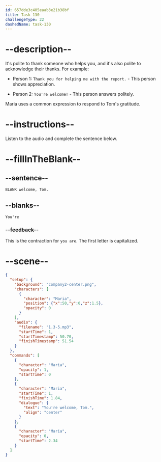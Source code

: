 ```yaml
---
id: 657dde3c405eaab3e21b38bf
title: Task 130
challengeType: 22
dashedName: task-130
---
```


<!-- (audio) Maria: You're welcome, Tom. -->

# --description--

It's polite to thank someone who helps you, and it's also polite to acknowledge their thanks. For example:

- Person 1: `Thank you for helping me with the report.` - This person shows appreciation.

- Person 2: `You're welcome!` - This person answers politely.

Maria uses a common expression to respond to Tom's gratitude.

# --instructions--

Listen to the audio and complete the sentence below.

# --fillInTheBlank--

## --sentence--

`BLANK welcome, Tom.`

## --blanks--

`You're`

### --feedback--

This is the contraction for `you are`. The first letter is capitalized.

# --scene--

```json
{
  "setup": {
    "background": "company2-center.png",
    "characters": [
      {
        "character": "Maria",
        "position": {"x":50,"y":0,"z":1.5},
        "opacity": 0
      }
    ],
    "audio": {
      "filename": "1.3-5.mp3",
      "startTime": 1,
      "startTimestamp": 50.70,
      "finishTimestamp": 51.54
    }
  },
  "commands": [
    {
      "character": "Maria",
      "opacity": 1,
      "startTime": 0
    },
    {
      "character": "Maria",
      "startTime": 1,
      "finishTime": 1.84,
      "dialogue": {
        "text": "You're welcome, Tom.",
        "align": "center"
      }
    },
    {
      "character": "Maria",
      "opacity": 0,
      "startTime": 2.34
    }
  ]
}
```
